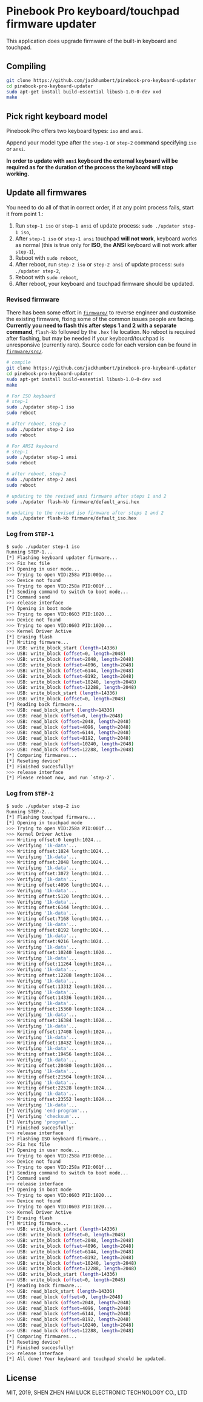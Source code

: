 # Pinebook Pro keyboard/touchpad firmware updater

This application does upgrade firmware of the built-in keyboard and touchpad.

## Compiling

```bash
git clone https://github.com/jackhumbert/pinebook-pro-keyboard-updater
cd pinebook-pro-keyboard-updater
sudo apt-get install build-essential libusb-1.0-0-dev xxd
make
```

## Pick right keyboard model

Pinebook Pro offers two keyboard types: `iso` and `ansi`.

Append your model type after the `step-1` or `step-2` command specifying `iso` or `ansi`.

**In order to update with `ansi` keyboard the external keyboard will be required as for the duration of the process the keyboard will stop working.**

## Update all firmwares

You need to do all of that in correct order,
if at any point process fails, start it from point 1.:

1. Run `step-1 iso` or `step-1 ansi` of update process: `sudo ./updater step-1 iso`,
1. After `step-1 iso` or `step-1 ansi` touchpad **will not work**, keyboard works as normal (this is true only for **ISO**, the **ANSI** keyboard will not work after `step-1`),
1. Reboot with `sudo reboot`,
1. After reboot, run `step-2 iso` or `step-2 ansi` of update process: `sudo ./updater step-2`,
1. Reboot with `sudo reboot`,
1. After reboot, your keyboard and touchpad firmware should be updated.

### Revised firmware

There has been some effort in [`firmware/`](firmware/) to reverse engineer and customise the existing firmware, fixing some of the common issues people are facing. **Currently you need to flash this after steps 1 and 2 with a separate command**, `flash-kb` followed by the `.hex` file location. No reboot is required after flashing, but may be needed if your keyboard/touchpad is unresponsive (currently rare). Source code for each version can be found in [`firmware/src/`](firmware/src/).

```bash
# compile
git clone https://github.com/jackhumbert/pinebook-pro-keyboard-updater
cd pinebook-pro-keyboard-updater
sudo apt-get install build-essential libusb-1.0-0-dev xxd 
make

# For ISO keyboard
# step-1
sudo ./updater step-1 iso
sudo reboot

# after reboot, step-2
sudo ./updater step-2 iso
sudo reboot

# For ANSI keyboard
# step-1
sudo ./updater step-1 ansi
sudo reboot

# after reboot, step-2
sudo ./updater step-2 ansi
sudo reboot

# updating to the revised ansi firmware after steps 1 and 2
sudo ./updater flash-kb firmware/default_ansi.hex

# updating to the revised iso firmware after steps 1 and 2
sudo ./updater flash-kb firmware/default_iso.hex

```

### Log from `STEP-1`

```bash
$ sudo ./updater step-1 iso
Running STEP-1...
[*] Flashing keyboard updater firmware...
>>> Fix hex file
[*] Opening in user mode...
>>> Trying to open VID:258a PID:001e...
>>> Device not found
>>> Trying to open VID:258a PID:001f...
[*] Sending command to switch to boot mode...
[*] Command send
>>> release interface
[*] Opening in boot mode
>>> Trying to open VID:0603 PID:1020...
>>> Device not found
>>> Trying to open VID:0603 PID:1020...
>>> Kernel Driver Active
[*] Erasing flash
[*] Writing firmware...
>>> USB: write_block_start (length=14336)
>>> USB: write_block (offset=0, length=2048)
>>> USB: write_block (offset=2048, length=2048)
>>> USB: write_block (offset=4096, length=2048)
>>> USB: write_block (offset=6144, length=2048)
>>> USB: write_block (offset=8192, length=2048)
>>> USB: write_block (offset=10240, length=2048)
>>> USB: write_block (offset=12288, length=2048)
>>> USB: write_block_start (length=14336)
>>> USB: write_block (offset=0, length=2048)
[*] Reading back firmware...
>>> USB: read_block_start (length=14336)
>>> USB: read_block (offset=0, length=2048)
>>> USB: read_block (offset=2048, length=2048)
>>> USB: read_block (offset=4096, length=2048)
>>> USB: read_block (offset=6144, length=2048)
>>> USB: read_block (offset=8192, length=2048)
>>> USB: read_block (offset=10240, length=2048)
>>> USB: read_block (offset=12288, length=2048)
[*] Comparing firmwares...
[*] Reseting device?
[*] Finished succesfully!
>>> release interface
[*] Please reboot now, and run `step-2`.
```

### Log from `STEP-2`

```bash
$ sudo ./updater step-2 iso
Running STEP-2...
[*] Flashing touchpad firmware...
[*] Opening in touchpad mode
>>> Trying to open VID:258a PID:001f...
>>> Kernel Driver Active
>>> Writing offset:0 length:1024...
>>> Verifying '1k-data'...
>>> Writing offset:1024 length:1024...
>>> Verifying '1k-data'...
>>> Writing offset:2048 length:1024...
>>> Verifying '1k-data'...
>>> Writing offset:3072 length:1024...
>>> Verifying '1k-data'...
>>> Writing offset:4096 length:1024...
>>> Verifying '1k-data'...
>>> Writing offset:5120 length:1024...
>>> Verifying '1k-data'...
>>> Writing offset:6144 length:1024...
>>> Verifying '1k-data'...
>>> Writing offset:7168 length:1024...
>>> Verifying '1k-data'...
>>> Writing offset:8192 length:1024...
>>> Verifying '1k-data'...
>>> Writing offset:9216 length:1024...
>>> Verifying '1k-data'...
>>> Writing offset:10240 length:1024...
>>> Verifying '1k-data'...
>>> Writing offset:11264 length:1024...
>>> Verifying '1k-data'...
>>> Writing offset:12288 length:1024...
>>> Verifying '1k-data'...
>>> Writing offset:13312 length:1024...
>>> Verifying '1k-data'...
>>> Writing offset:14336 length:1024...
>>> Verifying '1k-data'...
>>> Writing offset:15360 length:1024...
>>> Verifying '1k-data'...
>>> Writing offset:16384 length:1024...
>>> Verifying '1k-data'...
>>> Writing offset:17408 length:1024...
>>> Verifying '1k-data'...
>>> Writing offset:18432 length:1024...
>>> Verifying '1k-data'...
>>> Writing offset:19456 length:1024...
>>> Verifying '1k-data'...
>>> Writing offset:20480 length:1024...
>>> Verifying '1k-data'...
>>> Writing offset:21504 length:1024...
>>> Verifying '1k-data'...
>>> Writing offset:22528 length:1024...
>>> Verifying '1k-data'...
>>> Writing offset:23552 length:1024...
>>> Verifying '1k-data'...
[*] Verifying 'end-program'...
[*] Verifying 'checksum'...
[*] Verifying 'program'...
[*] Finished succesfully!
>>> release interface
[*] Flashing ISO keyboard firmware...
>>> Fix hex file
[*] Opening in user mode...
>>> Trying to open VID:258a PID:001e...
>>> Device not found
>>> Trying to open VID:258a PID:001f...
[*] Sending command to switch to boot mode...
[*] Command send
>>> release interface
[*] Opening in boot mode
>>> Trying to open VID:0603 PID:1020...
>>> Device not found
>>> Trying to open VID:0603 PID:1020...
>>> Kernel Driver Active
[*] Erasing flash
[*] Writing firmware...
>>> USB: write_block_start (length=14336)
>>> USB: write_block (offset=0, length=2048)
>>> USB: write_block (offset=2048, length=2048)
>>> USB: write_block (offset=4096, length=2048)
>>> USB: write_block (offset=6144, length=2048)
>>> USB: write_block (offset=8192, length=2048)
>>> USB: write_block (offset=10240, length=2048)
>>> USB: write_block (offset=12288, length=2048)
>>> USB: write_block_start (length=14336)
>>> USB: write_block (offset=0, length=2048)
[*] Reading back firmware...
>>> USB: read_block_start (length=14336)
>>> USB: read_block (offset=0, length=2048)
>>> USB: read_block (offset=2048, length=2048)
>>> USB: read_block (offset=4096, length=2048)
>>> USB: read_block (offset=6144, length=2048)
>>> USB: read_block (offset=8192, length=2048)
>>> USB: read_block (offset=10240, length=2048)
>>> USB: read_block (offset=12288, length=2048)
[*] Comparing firmwares...
[*] Reseting device?
[*] Finished succesfully!
>>> release interface
[*] All done! Your keyboard and touchpad should be updated.
```

## License

MIT, 2019, SHEN ZHEN HAI LUCK ELECTRONIC TECHNOLOGY CO., LTD
